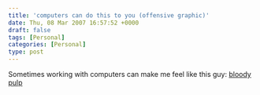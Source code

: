 ```yaml
---
title: 'computers can do this to you (offensive graphic)'
date: Thu, 08 Mar 2007 16:57:52 +0000
draft: false
tags: [Personal]
categories: [Personal]
type: post
---
```


Sometimes working with computers can make me feel like this guy: [bloody pulp](http://zeusville.files.wordpress.com/2007/03/96549_bloodypulp5jj.gif "bloody pulp")